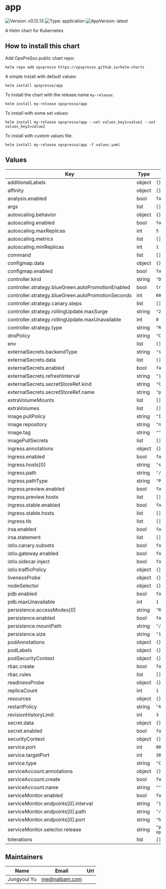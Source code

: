# app

![Version: v0.12.13](https://img.shields.io/badge/Version-v0.12.13-informational?style=flat-square) ![Type: application](https://img.shields.io/badge/Type-application-informational?style=flat-square) ![AppVersion: latest](https://img.shields.io/badge/AppVersion-latest-informational?style=flat-square)

A Helm chart for Kubernetes

## How to install this chart

Add OpsPreSso public chart repo:

```console
helm repo add opspresso https://opspresso.github.io/helm-charts
```

A simple install with default values:

```console
helm install opspresso/app
```

To install the chart with the release name `my-release`:

```console
helm install my-release opspresso/app
```

To install with some set values:

```console
helm install my-release opspresso/app --set values_key1=value1 --set values_key2=value2
```

To install with custom values file:

```console
helm install my-release opspresso/app -f values.yaml
```

## Values

| Key | Type | Default | Description |
|-----|------|---------|-------------|
| additionalLabels | object | `{}` |  |
| affinity | object | `{}` |  |
| analysis.enabled | bool | `false` |  |
| args | list | `[]` |  |
| autoscaling.behavior | object | `{}` |  |
| autoscaling.enabled | bool | `false` |  |
| autoscaling.maxReplicas | int | `5` |  |
| autoscaling.metrics | list | `[]` |  |
| autoscaling.minReplicas | int | `1` |  |
| command | list | `[]` |  |
| configmap.data | object | `{}` |  |
| configmap.enabled | bool | `false` |  |
| controller.kind | string | `"Deployment"` |  |
| controller.strategy.blueGreen.autoPromotionEnabled | bool | `true` |  |
| controller.strategy.blueGreen.autoPromotionSeconds | int | `60` |  |
| controller.strategy.canary.steps | list | `[]` |  |
| controller.strategy.rollingUpdate.maxSurge | string | `"25%"` |  |
| controller.strategy.rollingUpdate.maxUnavailable | int | `0` |  |
| controller.strategy.type | string | `"RollingUpdate"` |  |
| dnsPolicy | string | `"ClusterFirst"` |  |
| env | list | `[]` |  |
| externalSecrets.backendType | string | `"systemManager"` |  |
| externalSecrets.data | list | `[]` |  |
| externalSecrets.enabled | bool | `false` |  |
| externalSecrets.refreshInterval | string | `"1h"` |  |
| externalSecrets.secretStoreRef.kind | string | `"ClusterSecretStore"` |  |
| externalSecrets.secretStoreRef.name | string | `"parameter-store"` |  |
| extraVolumeMounts | list | `[]` |  |
| extraVolumes | list | `[]` |  |
| image.pullPolicy | string | `"IfNotPresent"` |  |
| image.repository | string | `"nginx"` |  |
| image.tag | string | `""` |  |
| imagePullSecrets | list | `[]` |  |
| ingress.annotations | object | `{}` |  |
| ingress.enabled | bool | `false` |  |
| ingress.hosts[0] | string | `"sample.domain.com"` |  |
| ingress.path | string | `"/"` |  |
| ingress.pathType | string | `"Prefix"` |  |
| ingress.preview.enabled | bool | `false` |  |
| ingress.preview.hosts | list | `[]` |  |
| ingress.stable.enabled | bool | `false` |  |
| ingress.stable.hosts | list | `[]` |  |
| ingress.tls | list | `[]` |  |
| irsa.enabled | bool | `false` |  |
| irsa.statement | list | `[]` |  |
| istio.canary.subsets | bool | `false` |  |
| istio.gateway.enabled | bool | `false` |  |
| istio.sidecar.inject | bool | `false` |  |
| istio.trafficPolicy | object | `{}` |  |
| livenessProbe | object | `{}` |  |
| nodeSelector | object | `{}` |  |
| pdb.enabled | bool | `false` |  |
| pdb.maxUnavailable | int | `1` |  |
| persistence.accessModes[0] | string | `"ReadWriteOnce"` |  |
| persistence.enabled | bool | `false` |  |
| persistence.mountPath | string | `"/data"` |  |
| persistence.size | string | `"10Gi"` |  |
| podAnnotations | object | `{}` |  |
| podLabels | object | `{}` |  |
| podSecurityContext | object | `{}` |  |
| rbac.create | bool | `false` |  |
| rbac.rules | list | `[]` |  |
| readinessProbe | object | `{}` |  |
| replicaCount | int | `1` |  |
| resources | object | `{}` |  |
| restartPolicy | string | `"Always"` |  |
| revisionHistoryLimit | int | `3` |  |
| secret.data | object | `{}` |  |
| secret.enabled | bool | `false` |  |
| securityContext | object | `{}` |  |
| service.port | int | `80` |  |
| service.targetPort | int | `3000` |  |
| service.type | string | `"ClusterIP"` |  |
| serviceAccount.annotations | object | `{}` |  |
| serviceAccount.create | bool | `false` |  |
| serviceAccount.name | string | `""` |  |
| serviceMonitor.enabled | bool | `false` |  |
| serviceMonitor.endpoints[0].interval | string | `"10s"` |  |
| serviceMonitor.endpoints[0].path | string | `"/metrics"` |  |
| serviceMonitor.endpoints[0].port | string | `"http"` |  |
| serviceMonitor.selector.release | string | `"prometheus-operator"` |  |
| tolerations | list | `[]` |  |

## Maintainers

| Name | Email | Url |
| ---- | ------ | --- |
| Jungyoul Yu | <me@nalbam.com> |  |
